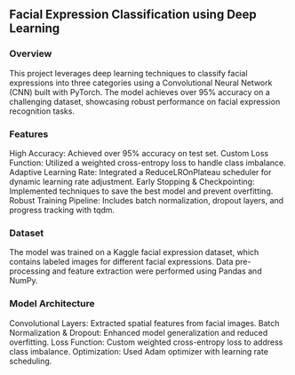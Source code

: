 ## Facial Expression Classification using Deep Learning
### Overview
This project leverages deep learning techniques to classify facial expressions into three categories using a Convolutional Neural Network (CNN) built with PyTorch. The model achieves over 95% accuracy on a challenging dataset, showcasing robust performance on facial expression recognition tasks.

### Features
High Accuracy: Achieved over 95% accuracy on test set.
Custom Loss Function: Utilized a weighted cross-entropy loss to handle class imbalance.
Adaptive Learning Rate: Integrated a ReduceLROnPlateau scheduler for dynamic learning rate adjustment.
Early Stopping & Checkpointing: Implemented techniques to save the best model and prevent overfitting.
Robust Training Pipeline: Includes batch normalization, dropout layers, and progress tracking with tqdm.

### Dataset
The model was trained on a Kaggle facial expression dataset, which contains labeled images for different facial expressions.
Data pre-processing and feature extraction were performed using Pandas and NumPy.

### Model Architecture
Convolutional Layers: Extracted spatial features from facial images.
Batch Normalization & Dropout: Enhanced model generalization and reduced overfitting.
Loss Function: Custom weighted cross-entropy loss to address class imbalance.
Optimization: Used Adam optimizer with learning rate scheduling.
